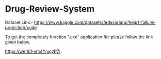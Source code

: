 # Drug-Review-System
Dataset Link:- https://www.kaggle.com/datasets/fedesoriano/heart-failure-prediction/code

To get the completely function ".exe" application file please follow the link given below.

https://we.tl/t-vm4YmgzP7i
